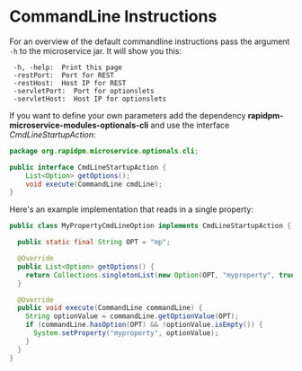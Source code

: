 # CommandLine Instructions
For an overview of the default commandline instructions pass the argument `-h` to the microservice jar. It will show you this:
```
 -h, -help:  Print this page
 -restPort:  Port for REST
 -restHost:  Host IP for REST
 -servletPort:  Port for optionslets
 -servletHost:  Host IP for optionslets
```

If you want to define your own parameters add the dependency **rapidpm-microservice-modules-optionals-cli** and use the interface *CmdLineStartupAction*:

```java
package org.rapidpm.microservice.optionals.cli;

public interface CmdLineStartupAction {
    List<Option> getOptions();
    void execute(CommandLine cmdLine);
}
```

Here's an example implementation that reads in a single property:
```java
public class MyPropertyCmdLineOption implements CmdLineStartupAction {

  public static final String OPT = "mp";

  @Override
  public List<Option> getOptions() {
    return Collections.singletonList(new Option(OPT, "myproperty", true, "set a value for this system property"));
  }

  @Override
  public void execute(CommandLine commandLine) {
    String optionValue = commandLine.getOptionValue(OPT);
    if (commandLine.hasOption(OPT) && !optionValue.isEmpty()) {
      System.setProperty("myproperty", optionValue);
    }
  }
}  
```